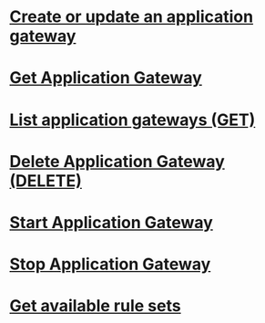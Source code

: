 # [Create or update an application gateway](create-or-update-an-application-gateway.md)
# [Get Application Gateway](get-application-gateway.md)
# [List application gateways (GET)](list-application-gateways--get-.md)
# [Delete Application Gateway (DELETE)](delete-application-gateway--delete-.md)
# [Start Application Gateway](start-application-gateway.md)
# [Stop Application Gateway](stop-application-gateway.md)
# [Get available rule sets](application-gateway-get-waf-rules.md)
